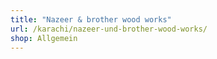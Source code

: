 ```yaml
---
title: "Nazeer & brother wood works"
url: /karachi/nazeer-und-brother-wood-works/
shop: Allgemein
---
```

